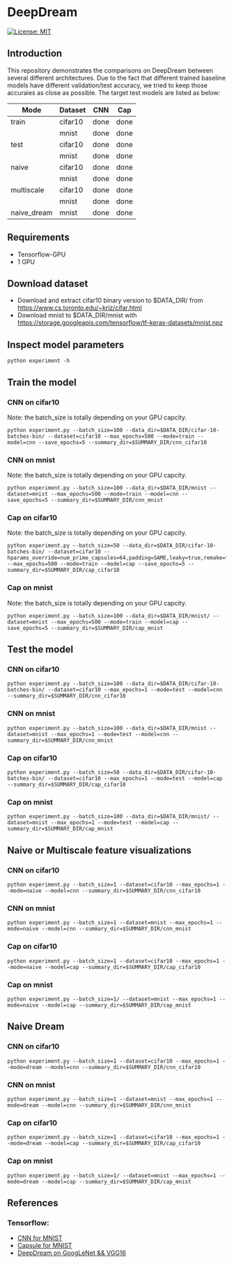 # DeepDream 
[![License: MIT](https://img.shields.io/badge/License-MIT-yellow.svg)](https://opensource.org/licenses/MIT)
## Introduction
This repository demonstrates the comparisons on DeepDream between several different architectures. Due to the fact that different trained baseline models have different validation/test accuracy, we tried to keep those accuraies as close as possible. The target test models are listed as below:

| Mode            | Dataset  | CNN      | Cap      |
|-----------------|----------|----------|----------|
| train           | cifar10  | done     | done     |
|                 | mnist    | done     | done     |
| test            | cifar10  | done     | done     |
|                 | mnist    | done     | done     |
| naive           | cifar10  | done     | done     |
|                 | mnist    | done     | done     |
| multiscale      | cifar10  | done     | done     |
|                 | mnist    | done     | done     |
| naive_dream     | mnist    | done     | done     |

## Requirements

* Tensorflow-GPU
* 1 GPU

## Download dataset

* Download and extract cifar10 binary version to $DATA_DIR/
from https://www.cs.toronto.edu/~kriz/cifar.html
* Download mnist to $DATA_DIR/mnist with 
https://storage.googleapis.com/tensorflow/tf-keras-datasets/mnist.npz

## Inspect model parameters

```
python experiment -h
```

## Train the model
### CNN on cifar10
Note: the batch_size is totally depending on your GPU capcity.
```
python experiment.py --batch_size=100 --data_dir=$DATA_DIR/cifar-10-batches-bin/ --dataset=cifar10 --max_epochs=500 --mode=train --model=cnn --save_epochs=5 --summary_dir=$SUMMARY_DIR/cnn_cifar10
```

### CNN on mnist
Note: the batch_size is totally depending on your GPU capcity.
```
python experiment.py --batch_size=100 --data_dir=$DATA_DIR/mnist --dataset=mnist --max_epochs=500 --mode=train --model=cnn --save_epochs=5 --summary_dir=$SUMMARY_DIR/cnn_mnist
```

### Cap on cifar10
Note: the batch_size is totally depending on your GPU capcity.
```
python experiment.py --batch_size=50 --data_dir=$DATA_DIR/cifar-10-batches-bin/ --dataset=cifar10 --hparams_override=num_prime_capsules=64,padding=SAME,leaky=true,remake=false --max_epochs=500 --mode=train --model=cap --save_epochs=5 --summary_dir=$SUMMARY_DIR/cap_cifar10
```

### Cap on mnist
Note: the batch_size is totally depending on your GPU capcity.
```
python experiment.py --batch_size=100 --data_dir=$DATA_DIR/mnist/ --dataset=mnist --max_epochs=500 --mode=train --model=cap --save_epochs=5 --summary_dir=$SUMMARY_DIR/cap_mnist
```

## Test the model
### CNN on cifar10
```
python experiment.py --batch_size=100 --data_dir=$DATA_DIR/cifar-10-batches-bin/ --dataset=cifar10 --max_epochs=1 --mode=test --model=cnn --summary_dir=$SUMMARY_DIR/cnn_cifar10
```

### CNN on mnist
```
python experiment.py --batch_size=100 --data_dir=$DATA_DIR/mnist --dataset=mnist --max_epochs=1 --mode=test --model=cnn --summary_dir=$SUMMARY_DIR/cnn_mnist
```

### Cap on cifar10
```
python experiment.py --batch_size=50 --data_dir=$DATA_DIR/cifar-10-batches-bin/ --dataset=cifar10 --max_epochs=1 --mode=test --model=cap --summary_dir=$SUMMARY_DIR/cap_cifar10
```

### Cap on mnist
```
python experiment.py --batch_size=100 --data_dir=$DATA_DIR/mnist/ --dataset=mnist --max_epochs=1 --mode=test --model=cap --summary_dir=$SUMMARY_DIR/cap_mnist
```

## Naive or Multiscale feature visualizations
### CNN on cifar10
```
python experiment.py --batch_size=1 --dataset=cifar10 --max_epochs=1 --mode=naive --model=cnn --summary_dir=$SUMMARY_DIR/cnn_cifar10
```

### CNN on mnist
```
python experiment.py --batch_size=1 --dataset=mnist --max_epochs=1 --mode=naive --model=cnn --summary_dir=$SUMMARY_DIR/cnn_mnist
```

### Cap on cifar10
```
python experiment.py --batch_size=1 --dataset=cifar10 --max_epochs=1 --mode=naive --model=cap --summary_dir=$SUMMARY_DIR/cap_cifar10
```

### Cap on mnist
```
python experiment.py --batch_size=1/ --dataset=mnist --max_epochs=1 --mode=naive --model=cap --summary_dir=$SUMMARY_DIR/cap_mnist
```

## Naive Dream
### CNN on cifar10
```
python experiment.py --batch_size=1 --dataset=cifar10 --max_epochs=1 --mode=dream --model=cnn --summary_dir=$SUMMARY_DIR/cnn_cifar10
```

### CNN on mnist
```
python experiment.py --batch_size=1 --dataset=mnist --max_epochs=1 --mode=dream --model=cnn --summary_dir=$SUMMARY_DIR/cnn_mnist
```

### Cap on cifar10
```
python experiment.py --batch_size=1 --dataset=cifar10 --max_epochs=1 --mode=dream --model=cap --summary_dir=$SUMMARY_DIR/cap_cifar10
```

### Cap on mnist
```
python experiment.py --batch_size=1/ --dataset=mnist --max_epochs=1 --mode=dream --model=cap --summary_dir=$SUMMARY_DIR/cap_mnist
```


## References
### Tensorflow:
* [CNN for MNIST](http://parneetk.github.io/blog/cnn-mnist/)
* [Capsule for MNIST](https://github.com/XifengGuo/CapsNet-Keras)
* [DeepDream on GoogLeNet && VGG16](https://github.com/tensorflow/tensorflow/blob/master/tensorflow/examples/tutorials/deepdream/deepdream.ipynb)